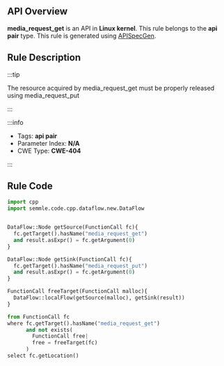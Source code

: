 ---
---


## API Overview
**media_request_get** is an API in **Linux kernel**. This rule belongs to the **api pair** type. This rule is generated using [APISpecGen](../../tools/APISpecGen).
## Rule Description

:::tip

The resource acquired by media_request_get must be properly released using media_request_put

:::

:::info

- Tags: **api pair**
- Parameter Index: **N/A**
- CWE Type: **CWE-404**

:::

## Rule Code
```python
import cpp
import semmle.code.cpp.dataflow.new.DataFlow


DataFlow::Node getSource(FunctionCall fc){
  fc.getTarget().hasName("media_request_get")
  and result.asExpr() = fc.getArgument(0)
}

DataFlow::Node getSink(FunctionCall fc){
  fc.getTarget().hasName("media_request_put")
  and result.asExpr() = fc.getArgument(0)
}

FunctionCall freeTarget(FunctionCall malloc){
  DataFlow::localFlow(getSource(malloc), getSink(result))
}

from FunctionCall fc
where fc.getTarget().hasName("media_request_get")
      and not exists(
        FunctionCall free| 
        free = freeTarget(fc)
      )
select fc.getLocation()

    
```